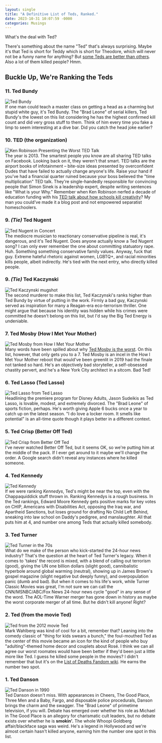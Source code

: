 ```yaml
---
layout: single
title: "A Definitive List of Teds, Ranked."
date: 2023-10-31 10:07:59 -0000
categories: Musings
---
```


What's the deal with Ted?
<!--more-->
There's something about the name "Ted" that's always surprising. Maybe it's that Ted is short for Teddy which is short for Theodore, which will never not be a funny name for anything? But [some Teds are better than others](https://www.youtube.com/watch?v=C906lbkcYug). Also a lot of them killed people? Hmm.

## Buckle Up, We're Ranking the Teds

### 11. Ted Bundy
![Ted Bundy](/assets/images/Ted_Bundy_headshot.jpg)\
If one man could teach a master class on getting a head as a charming but stupid white guy, it's Ted Bundy. The "Brad Leone" of serial killers, Ted Bundy's the lowest on this list considering he has the highest confirmed kill count and did very gross stuff to them. Think of him every time you fake a limp to seem interesting at a dive bar. Did you catch the head joke earlier?

### 10. TED (the organization)
![Ken Robinson Presenting the Worst TED Talk](/assets/images/kenrobinsonted.jpg)\
The year is 2013. The smartest people you know are all sharing TED talks on Facebook. Looking back on it, they weren't that smart. TED talks are the airport books of infotainment – bite-size ideas presented by overconfident Dudes that have failed to actually change anyone's life. Raise your hand if you've had a financial quarter ruined because your boss believed the "time multiplication" TED talk. They're single-handedly responsible for convincing people that Simon Sinek is a leadership expert, despite writing sentences like "What is your Why." Remember when Ken Robinson nerfed a decade of education funding with his [TED talk about how schools kill creativity](https://www.youtube.com/watch?v=iG9CE55wbtY)? My man you could've made it a blog post and not empowered separatist homeschoolers.

### 9. *(Tie)* Ted Nugent
![Ted Nugent in Concert](/assets/images/Ted_Nugent.jpeg)\
The mediocre musician to reactionary conservative pipeline is real, it's dangerous, and it's Ted Nugent. Does anyone actually know a Ted Nugent song? I can only ever remember the one about committing statuatory rape. Huh. Something something conservative family values. Anyway, fuck that guy. Extreme hateful rhetoric against women, LGBTQ+, and racial minorities kills people, albeit indirectly. He's tied with the next entry, who directly killed people.

### 9. *(Tie)* Ted Kaczynski
![Ted Kaczynski mugshot](/assets/images/Ted_Kaczynski_2.jpeg)\
The second murderer to make this list, Ted Kaczynski's ranks higher than Ted Bundy by virtue of putting in the work. Firmly a bad guy, Kaczynski served as inspiration for many a Reagan-era eco-terrorism thriller. One might argue that because his identity was hidden while his crimes were committed he doesn't belong on this list, but I'd say the Big Ted Energy is undeniable.

### 7. Ted Mosby (How I Met Your Mother)
![Ted Mosby from How I Met Your Mother](/assets/images/tedmosby.jpg)\
Many words have been spilled about why [Ted Mosby is the worst](https://www.buzzfeed.com/kellymartinez/we-need-to-talk-about-how-much-ted-mosby-sucks-on-how-i-met). On this list, however, that only gets you to a 7. Ted Mosby is an incel in the How I Met Your Mother reboot that would've been greenlit in 2019 had the finale not tanked so hard. He's an objectively bad storyteller, a self-obsessed chastity pervert, and he's a New York City architect in a sitcom. Bad Ted!

### 6. Ted Lasso (Ted Lasso)
![Ted Lasso from Ted Lasso](/assets/images/tedlasso.jpg)\
Headlining the premiere program for Disney Adults, Jason Sudeikis as Ted Lasso, is lovable, modest, and extremely divorced. The "Brad Leone" of sports fiction, perhaps. He's worth giving Apple 6 bucks once a year to catch up on the latest season. "I do love a locker room. It smells like potential" is an all-time quote though it plays better in a different context.

### 5. Ted Crisp (Better Off Ted)
![Ted Crisp from Better Off Ted](/assets/images/tedcrisp.jpg)\
I've never watched Better Off Ted, but it seems OK, so we're putting him at the middle of the pack. If I ever get around to it maybe we'll change the order. A Google search didn't reveal any instances where he killed someone.

### 4. Ted Kennedy
![Ted Kennedy](/assets/images/tedkennedy.jpg)\
If we were ranking *Kennedys*, Ted's might be near the top, even with the Chappaquiddick stuff thrown in. Ranking Kennedys is a rough business. In the Ted rankings, Edward Moore Kennedy gets positive marks for key votes on CHIP, Americans with Disabilities Act, opposing the Iraq war, and Apartheid Sanctions, but loses ground for drafting No Child Left Behind, sneaking into law school on Daddy's pedigree, and manslaughter. All that puts him at 4, and number one among Teds that actually killed somebody.

### 3. Ted Turner
![Ted Turner in the 70s](/assets/images/Ted_Turner.jpg)\
What do we make of the person who kick-started the 24-hour news industry? That's the question at the heart of Ted Turner's legacy. When it comes to 'takes' the record is mixed, with a blend of calling out terrorism (good), giving the UN one billion dollars (slight good), cannibalistic hyperbole around global warming (neutral), showing up in James Brown's gospel magazine (slight negative but deeply funny), and overpopulation panic (dumb and bad). But when it comes to his life's work, while Turner Classic Movies was great, I'm not sure we can call the CNN/MSNBC/ABC/Fox News 24-hour news cycle "good" in any sense of the word. The AOL-Time Warner merger has gone down in history as maybe the worst corporate merger of all time. But he didn't kill anyone! Right?

### 2. Ted (from the movie Ted)
![Ted from the 2012 movie Ted](/assets/images/Ted.png)\
Mark Wahlberg was kind of cool for a bit, remember that? Leaning into the comedy classic of "thing for kids swears a bunch," the foul-mouthed Ted as the center of this movie became an icon for the kind of people who buy "adulting"-themed home decor and couplets about Rosé. I think we can all agree our worst roomates would have been better if they'd been just a little more like Ted. I guess he killed some people in the movies? I didn't remember that but it's on the [List of Deaths Fandom wiki](https://listofdeaths.fandom.com/wiki/Ted_(Franchise)). He earns the number two spot.

### 1. Ted Danson
![Ted Danson in 1990](/assets/images/Ted_Danson.jpg)\
Ted Danson doesn't miss. With appearances in Cheers, The Good Place, Three Men and a Baby, Fargo, and disposable police procedurals, Danson brings the charm and the swagger. The "Brad Leone" of primetime television, if you will. Debate has emerged over whether his role as Michael in The Good Place is an allegory for charismatic cult leaders, but no debate exists over whether he is **smokin'.** The whole Whoopi Goldberg affair/blackface saga was weird. He's a legend in Hollywood and we're almost certain hasn't killed anyone, earning him the number one spot in this list.